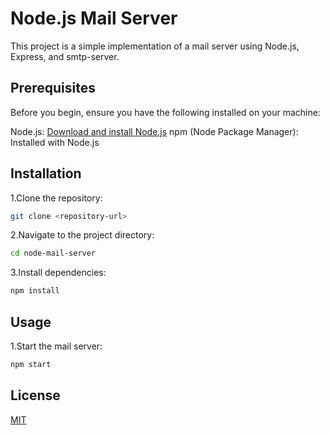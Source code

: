 # Node.js Mail Server

This project is a simple implementation of a mail server using Node.js, Express, and smtp-server.

## Prerequisites

Before you begin, ensure you have the following installed on your machine:

Node.js: [Download and install Node.js](https://nodejs.org/en/download)
npm (Node Package Manager): Installed with Node.js



## Installation

1.Clone the repository:
```bash
git clone <repository-url>
```

2.Navigate to the project directory:




```bash
cd node-mail-server
```
3.Install dependencies:
```bash
npm install
```

## Usage
1.Start the mail server:
```bash
npm start
```


## License

[MIT](https://choosealicense.com/licenses/mit/)